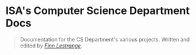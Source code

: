 # ISA's Computer Science Department Docs

> Documentation for the CS Department's various projects. Written and edited by [_Finn Lestrange_](https://github.com/71xn).
